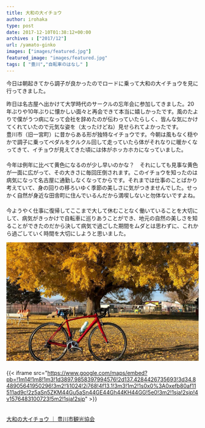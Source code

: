 ```yaml
---
title: 大和の大イチョウ
author: irohaka
type: post
date: 2017-12-10T01:38:12+00:00
archives : ["2017/12"]
url: /yamato-ginko
images: ["images/featured.jpg"]
featured_image: "images/featured.jpg"
tags: [ "豊川","自転車のはなし" ]
---
```


今日は朝起きてから調子が良かったのでロードに乗って大和の大イチョウを見に行ってきました。
<!--more-->

昨日は名古屋へ出かけて大学時代のサークルの忘年会に参加してきました。20年ぶりや10年ぶりに懐かしい面々と再会できて本当に嬉しかったです。風のたよりで僕がうつ病になって会社を辞めたのが伝わっていたらしく、皆んな気にかけてくれていたので元気な姿を（太ったけどね）見せられてよかったです。
　  
豊川市（旧一宮町）に昔からある形が独特なイチョウです。今朝は風もなく穏やかで調子に乗ってペダルをクルクル回して走っていたら体がそれなりに暖かくなってきて、イチョウが見えてきた頃には体がホッカホカになっていました。  
　  
今年は例年に比べて黄色になるのが少し早いのかな？　それにしても見事な黄色が一面に広がって、その大きさに毎回圧倒されます。このイチョウを知ったのは病気になって名古屋に通勤しなくなってからです。それまでは仕事のことばかり考えていて、身の回りの移ろいゆく季節の美しさに気がつきませんでした。せっかく自然が身近な田舎町に住んでいるんだから満喫しないと勿体ないですよね。  
　  
今ようやく仕事に復帰してここまで大して休むことなく働いていることを大切にして、病気がきっかけで自転車に巡りあうことができ、地元の自然の美しさを知ることができたのだから決して病気で過ごした期間をムダとは思わずに、これから過ごしていく時間を大切にしようと思いました。  

![大和の大イチョウ](images/201712yamato01.jpg)  
　    
{{< iframe src="https://www.google.com/maps/embed?pb=!1m14!1m8!1m3!1d3897.9858397994576!2d137.4284426735693!3d34.848905641950296!3m2!1i1024!2i768!4f13.1!3m3!1m2!1s0x0%3A0xefb80af11511ad9c!2z5aSn5ZKM44Gu5aSn44GE44Gh44KH44GG!5e0!3m2!1sja!2sjp!4v1576483100723!5m2!1sja!2sjp" >}}

　  
[大和の大イチョウ ｜ 豊川市観光協会](https://www.toyokawa-map.net/kanko/icho.php)  